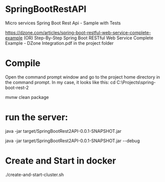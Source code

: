 # SpringBootRestAPI
Micro services Spring Boot Rest Api - Sample with Tests

https://dzone.com/articles/spring-boot-restful-web-service-complete-example
(OR)
Step-By-Step Spring Boot RESTful Web Service Complete Example - DZone Integration.pdf in the project folder


Compile
=======

Open the command prompt window and go to the project home directory in the command prompt. In my case, it looks like this:
cd C:\Projects\spring-boot-rest-2

mvnw clean package


run the server:
===============

java -jar target/SpringBootRest2API-0.0.1-SNAPSHOT.jar

java -jar target/SpringBootRest2API-0.0.1-SNAPSHOT.jar --debug


Create and Start in docker
==========================
./create-and-start-cluster.sh
